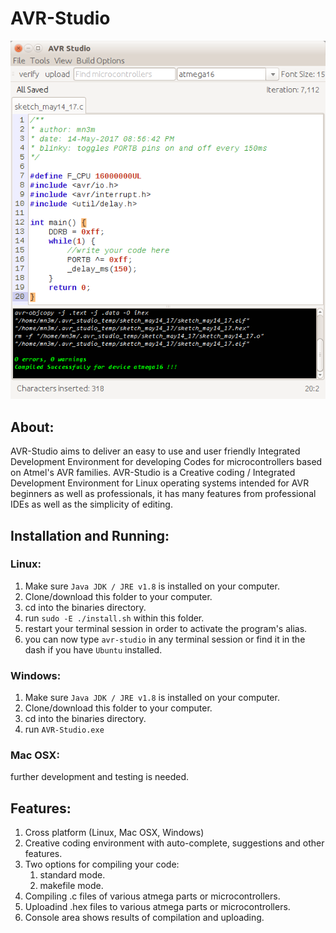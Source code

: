 # AVR-Studio

![AVR-Studio Screenshot](https://raw.githubusercontent.com/abdalmoniem/AVR-Studio/master/assets/screenshot_3.png)

## About:
AVR-Studio aims to deliver an easy to use and user friendly Integrated Development Environment for developing Codes for microcontrollers based on Atmel's AVR families. AVR-Studio is a Creative coding / Integrated Development Environment for Linux operating systems intended for AVR beginners as well as professionals, it has many features from professional IDEs as well as the simplicity of editing.

## Installation and Running:
### Linux:
1. Make sure `Java JDK / JRE v1.8` is installed on your computer.
2. Clone/download this folder to your computer.
3. cd into the binaries directory.
4. run `sudo -E ./install.sh` within this folder.
5. restart your terminal session in order to activate the program's alias.
6. you can now type `avr-studio` in any terminal session or find it in the dash if you have `Ubuntu` installed.

### Windows:
1. Make sure `Java JDK / JRE v1.8` is installed on your computer.
2. Clone/download this folder to your computer.
3. cd into the binaries directory.
4. run `AVR-Studio.exe`

### Mac OSX:
further development and testing is needed.

## Features:
1. Cross platform (Linux, Mac OSX, Windows)
2. Creative coding environment with auto-complete, suggestions and other features.
3. Two options for compiling your code:
	1. standard mode.
	2. makefile mode.
4. Compiling .c files of various atmega parts or microcontrollers.
5. Uploadind .hex files to various atmega parts or microcontrollers.
6. Console area shows results of compilation and uploading.
